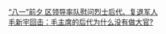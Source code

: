   
[“八一”前夕 区领导率队慰问烈士后代、复退军人](http://www.dianyue.me/archives/398/5ar1wzuh3ecmnpue/)  
[毛新宇回击：毛主席的后代为什么没有做大官?](http://www.dianyue.me/archives/752/mvlk4dy9a5qqkcxk/)